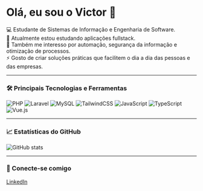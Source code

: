 # Olá, eu sou o Victor 👋

💻 Estudante de Sistemas de Informação e Engenharia de Software.  
🔭 Atualmente estou estudando aplicações fullstack.  
🌱 Também me interesso por automação, segurança da informação e otimização de processos.  
⚡ Gosto de criar soluções práticas que facilitem o dia a dia das pessoas e das empresas.

---

### 🛠️ Principais Tecnologias e Ferramentas

![PHP](https://img.shields.io/badge/PHP-777BB4?style=for-the-badge&logo=php&logoColor=white)
![Laravel](https://img.shields.io/badge/Laravel-FF2D20?style=for-the-badge&logo=laravel&logoColor=white)
![MySQL](https://img.shields.io/badge/MySQL-005C84?style=for-the-badge&logo=mysql&logoColor=white)
![TailwindCSS](https://img.shields.io/badge/Tailwind-38B2AC?style=for-the-badge&logo=tailwind-css&logoColor=white)
![JavaScript](https://img.shields.io/badge/JavaScript-F7DF1E?style=for-the-badge&logo=javascript&logoColor=black)
![TypeScript](https://img.shields.io/badge/TypeScript-3178C6?style=for-the-badge&logo=typescript&logoColor=white)
![Vue.js](https://img.shields.io/badge/Vue.js-4FC08D?style=for-the-badge&logo=vue.js&logoColor=white)



---

### 📈 Estatísticas do GitHub

![GitHub stats](https://github-readme-stats.vercel.app/api?username=Victor-Sevegnani&show_icons=true&theme=tokyonight)

---

### 🔗 Conecte-se comigo

[LinkedIn](https://www.linkedin.com/in/victor-sevegnani-45b130355/)
